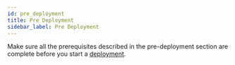 ```yaml
---
id: pre_deployment
title: Pre Deployment
sidebar_label: Pre Deployment
---
```


Make sure all the prerequisites described in the pre-deployment section are complete before you start a [deployment](/deployment/deployment/index).